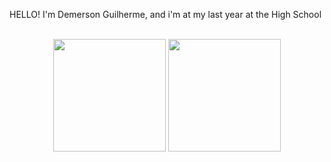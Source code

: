 HELLO! I'm Demerson Guilherme, and i'm at my last year at the High School
<br>
<br>
<div align="center">
<img height="180em" src="https://github-readme-stats.vercel.app/api?username=Demershow&show_icons=true&theme=gruvbox&include_all_commits=true&count_private=true"/>
  <img height="180em" src="https://github-readme-stats.vercel.app/api/top-langs/?username=Demershow&layout=compact&langs_count=7&theme=cobalt"/>
</div>
